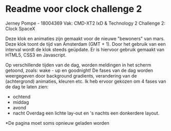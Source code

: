 # Readme voor clock challenge 2
Jerney Pompe - 18004369
Vak: CMD-XT2 IxD & Technology 2
Challenge 2: Clock SpaceX


Deze klok en animaties zijn gemaakt voor de nieuwe "bewoners" van mars. Deze klok toont de tijd van Amsterdam (GMT + 1). Door het gebruik van een interval wordt de klok steeds geüpdate.
Er is hiervoor gebruik gemaakt van HTML5, CSS3 en Javascript.

Op verschillende tijden van de dag, worden meldingen in het scherm getoond, zoals: wake - up en goodnight! De fases van de dag worden weergegeven door background gradients, verandering van de (achtergrond) animaties, kleuren etc. Ik heb ervoor gekozen om 4 fases van de dag te laten zien:
- ochtend
- middag
- avond
- nacht
Overdag een lichte lay-out en 's nachts een donkerdere layout. 


*De pagina moet soms opnieuw geladen worden